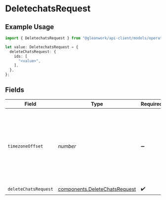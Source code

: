 # DeletechatsRequest

## Example Usage

```typescript
import { DeletechatsRequest } from "@gleanwork/api-client/models/operations";

let value: DeletechatsRequest = {
  deleteChatsRequest: {
    ids: [
      "<value>",
    ],
  },
};
```

## Fields

| Field                                                                                                      | Type                                                                                                       | Required                                                                                                   | Description                                                                                                |
| ---------------------------------------------------------------------------------------------------------- | ---------------------------------------------------------------------------------------------------------- | ---------------------------------------------------------------------------------------------------------- | ---------------------------------------------------------------------------------------------------------- |
| `timezoneOffset`                                                                                           | *number*                                                                                                   | :heavy_minus_sign:                                                                                         | The offset of the client's timezone in minutes from UTC. e.g. PDT is -420 because it's 7 hours behind UTC. |
| `deleteChatsRequest`                                                                                       | [components.DeleteChatsRequest](../../models/components/deletechatsrequest.md)                             | :heavy_check_mark:                                                                                         | N/A                                                                                                        |